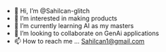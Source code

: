 - 👋 Hi, I’m @Sahilcan-glitch
- 👀 I’m interested in making products
- 🌱 I’m currently learning AI as my masters
- 💞️ I’m looking to collaborate on GenAi applications
- 📫 How to reach me ... Sahilcan1@gmail.com

